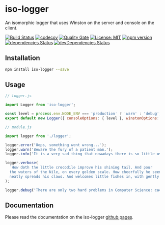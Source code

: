 # iso-logger

An isomorphic logger that uses Winston on the server and console on the client.

[![Build Status](https://travis-ci.org/dylanaubrey/iso-logger.svg?branch=master)](https://travis-ci.org/dylanaubrey/iso-logger)
[![codecov](https://codecov.io/gh/dylanaubrey/iso-logger/branch/master/graph/badge.svg)](https://codecov.io/gh/dylanaubrey/iso-logger)
[![Quality Gate](https://sonarcloud.io/api/badges/gate?key=sonarqube:iso-logger)](https://sonarcloud.io/dashboard?id=sonarqube%3Aiso-logger)
[![License: MIT](https://img.shields.io/badge/License-MIT-yellow.svg)](https://opensource.org/licenses/MIT)
[![npm version](https://badge.fury.io/js/iso-logger.svg)](https://badge.fury.io/js/iso-logger)
[![dependencies Status](https://david-dm.org/dylanaubrey/iso-logger/status.svg)](https://david-dm.org/dylanaubrey/iso-logger)
[![devDependencies Status](https://david-dm.org/dylanaubrey/iso-logger/dev-status.svg)](https://david-dm.org/dylanaubrey/iso-logger?type=dev)

## Installation

```bash
npm install iso-logger --save
```

## Usage

```javascript
// logger.js

import Logger from 'iso-logger';

const level = process.env.NODE_ENV === 'production' ? 'warn' : 'debug';
export default new Logger({ consoleOptions: { level }, winstonOptions: { level } });
```

```javascript
// module.js

import logger from './logger';

logger.error('Oops, something went wrong...');
logger.warn('Beware the fury of a patient man.');
logger.info('It is a very sad thing that nowadays there is so little useless information.');

logger.verbose(
  `How doth the little crocodile improve his shining tail. And pour
  the waters of the Nile, on every golden scale. How cheerfully he seems to grin, how
  neatly spreads his claws. And welcomes little fishes in, with gently smiling jaws.`
);

logger.debug('There are only two hard problems in Computer Science: cache invalidation and naming things.');
```

## Documentation

Please read the documentation on the iso-logger [github pages](https://dylanaubrey.github.io/iso-logger).